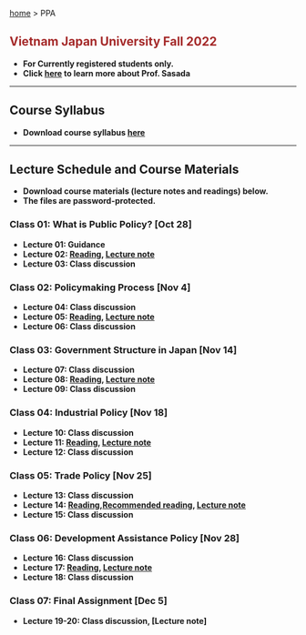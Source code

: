 [home](https://hirosasada.github.io/) > PPA  
## <font color="BROWN">Vietnam Japan University Fall 2022</font>    
- **For Currently registered students only.**  
- **Click [here](https://hirosasada.github.io/) to learn more about Prof. Sasada**  
__________________________________________________________  
    
## Course Syllabus      
- **Download course syllabus [here](https://drive.google.com/file/d/14HU7G4FD3OhqzZu_kQJeczbvB6Y_ruP5/view?usp=sharing)**   

__________________________________________________________  
    
## Lecture Schedule and Course Materials  
- **Download course materials (lecture notes and readings) below.**  
- **The files are password-protected.**  
### Class 01: What is Public Policy? [Oct 28]  
- **Lecture 01: Guidance**    
- **Lecture 02: [Reading](https://drive.google.com/file/d/1-gpPMhYiJyrjltMS2AiZIaw7X2pGA7l0/view?usp=sharing), [Lecture note](https://docs.google.com/presentation/d/1HneX_kSwvwV_-YcRLYHKc8FnDOqBaaJs/edit?usp=sharing&ouid=104589837005913685916&rtpof=true&sd=true)**   
- **Lecture 03: Class discussion**  
### Class 02: Policymaking Process [Nov 4]    
- **Lecture 04: Class discussion**  
- **Lecture 05: [Reading](https://drive.google.com/file/d/1qE7tWCvEmKFPvFg_EmMNThgp4UJj943g/view?usp=sharing), [Lecture note](https://docs.google.com/presentation/d/1zZKIZf1PJMipYf0fIoKBhX9Jqa3Fh8q_/edit?usp=share_link&ouid=104589837005913685916&rtpof=true&sd=true)**   
- **Lecture 06: Class discussion**  
### Class 03: Government Structure in Japan [Nov 14]    
- **Lecture 07: Class discussion**  
- **Lecture 08: [Reading](https://drive.google.com/file/d/1wBbTRzsGGpBSJRPTVrI7J8IeqKM-_VjQ/view?usp=sharing), [Lecture note](https://docs.google.com/presentation/d/1FAfWWCymaNY1jiMwynrtCF0UfqPtIdO3/edit?usp=share_link&ouid=104589837005913685916&rtpof=true&sd=true)**  
- **Lecture 09: Class discussion**  
### Class 04: Industrial Policy [Nov 18]   
- **Lecture 10: Class discussion**  
- **Lecture 11: [Reading](https://drive.google.com/file/d/12Fp2sTdhD8zxNNfRnOBcYmdxl8xGltzM/view?usp=sharing),  [Lecture note](https://docs.google.com/presentation/d/1LtH8sIvERJ_7r6BXs_WqMKniza9I0kfP/edit?usp=share_link&ouid=104589837005913685916&rtpof=true&sd=true)**  
- **Lecture 12: Class discussion**  
### Class 05: Trade Policy [Nov 25]   
- **Lecture 13: Class discussion**  
- **Lecture 14: [Reading](https://drive.google.com/file/d/1_Nt3Zq_Ddm35TcALrSYsb4y_wXZIJ_Zd/view?usp=sharing),[Recommended reading](https://drive.google.com/file/d/1SSTvF69W2sYGTrTZCGh06OJfDZx5wIa7/view?usp=share_link), [Lecture note](https://docs.google.com/presentation/d/1aWc0vPvYKoCoNNWQ-2d4znqmLdaPCFsr/edit?usp=share_link&ouid=104589837005913685916&rtpof=true&sd=true)**  
- **Lecture 15: Class discussion**  
### Class 06: Development Assistance Policy [Nov 28]   
- **Lecture 16: Class discussion**  
- **Lecture 17: [Reading](https://drive.google.com/file/d/1tio_s2c1Vn5YM45vnzoLERLMvkBCfF2Z/view?usp=sharing), [Lecture note](https://docs.google.com/presentation/d/1DQAqWvEbMnr_mHB5KINMfXpSI9rhp-ki/edit?usp=share_link&ouid=104589837005913685916&rtpof=true&sd=true)**  
- **Lecture 18: Class discussion**  
### Class 07: Final Assignment [Dec 5]   
- **Lecture 19-20: Class discussion, [Lecture note]**   
